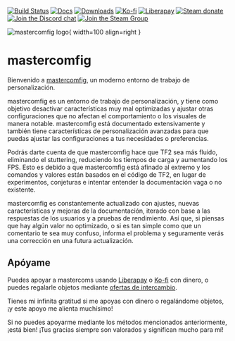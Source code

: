[![Build Status](https://img.shields.io/github/actions/workflow/status/mastercomfig/mastercomfig/main.yml?branch=release&style=flat-square&logo=mastercomfig)](https://github.com/mastercomfig/mastercomfig/actions/workflows/main.yml)
[![Docs](https://img.shields.io/github/actions/workflow/status/mastercomfig/mastercomfig/docs.yml?branch=release&label=docs&style=flat-square)](index.md)
[![Downloads](https://img.shields.io/github/downloads/mastercomfig/mastercomfig/latest/total.svg?style=flat-square&logo=mastercomfig)](https://comfig.app/app)
[![Ko-fi](https://img.shields.io/badge/Support%20me%20on-Ko--fi-FF5E5B.svg?logo=ko-fi&style=flat-square)](https://ko-fi.com/mastercoms)
[![Liberapay](https://img.shields.io/liberapay/receives/mastercoms.svg?logo=liberapay&style=flat-square)](https://liberapay.com/mastercoms/)
[![Steam donate](https://img.shields.io/badge/Donate%20via-Steam-00adee.svg?style=flat-square&logo=steam)](https://steamcommunity.com/tradeoffer/new/?partner=85845165&token=M9cQHh8N)
[![Join the Discord chat](https://img.shields.io/badge/Discord-mastercomfig-5865F2.svg?style=flat-square&logo=discord)](https://discord.gg/mastercomfig-389089828249010188)
[![Join the Steam Group](https://img.shields.io/badge/Steam-mastercomfig-00adee.svg?logo=steam&style=flat-square)](https://steamcommunity.com/groups/comfig)

![mastercomfig logo](https://mastercomfig.com/img/mastercomfig_logo.svg){ width=100 align=right }

# mastercomfig

Bienvenido a [mastercomfig](https://mastercomfig.com), un moderno entorno de trabajo de personalización.

mastercomfig es un entorno de trabajo de personalización, y tiene como objetivo desactivar características muy mal optimizadas y ajustar otras configuraciones que no afectan el comportamiento o los visuales de manera notable. mastercomfig está documentado extensivamente y también tiene características de personalización avanzadas para que puedas ajustar las configuraciones a tus necesidades o preferencias.

Podrás darte cuenta de que mastercomfig hace que TF2 sea más fluido, eliminando el stuttering, reduciendo los tiempos de carga y aumentando los FPS. Esto es debido a que mastercomfig está afinado al extremo y los comandos y valores están basados en el código de TF2, en lugar de experimentos, conjeturas e intentar entender la documentación vaga o no existente.

mastercomfig es constantemente actualizado con ajustes, nuevas características y mejoras de la documentación, iterado con base a las respuestas de los usuarios y a pruebas de rendimiento. Así que, si piensas que hay algún valor no optimizado, o si es tan simple como que un comentario te sea muy confuso, informa el problema y seguramente verás una corrección en una futura actualización.

## Apóyame

Puedes apoyar a mastercoms usando [Liberapay](https://liberapay.com/mastercoms/) o [Ko-fi](https://ko-fi.com/mastercoms) con dinero, o puedes regalarle objetos mediante [ofertas de intercambio](https://steamcommunity.com/tradeoffer/new/?partner=85845165&token=M9cQHh8N).

<!-- You can use Ko-fi to get [a config commission](https://ko-fi.com/mastercoms/commissions), where I personally tune a config exactly to your preferences and PC setup. I can also do this with a trade for 3 keys. There is also an addon where I can do advanced scripting at your request (6 keys if paying with a trade). -->

<!-- Finally, you can buy early access to the config for a month through [Ko-fi](https://ko-fi.com/mastercoms/shop). This will give you access to more frequent updates released throughout the month, rather than the monthly stable releases of the config. -->

Tienes mi infinita gratitud si me apoyas con dinero o regalándome objetos, ¡y este apoyo me alienta muchísimo!

Si no puedes apoyarme mediante los métodos mencionados anteriormente, ¡está bien! ¡Tus gracias siempre son valorados y significan mucho para mí!
